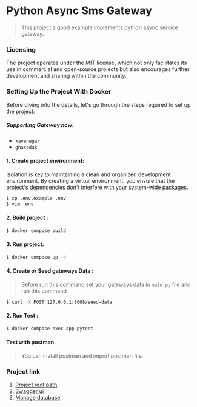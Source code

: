 # Python Async Sms Gateway

> This project a good example implements python async service gateway.

### Licensing

The project operates under the MIT license, which not only facilitates its use in commercial and open-source projects
but also encourages further development and sharing within the community.

### Setting Up the Project With Docker

Before diving into the details, let's go through the steps required to set up the project:

##### Supporting Gateway now:

- `kavenegar`
- `ghasedak`

#### 1. Create project environment:

Isolation is key to maintaining a clean and organized development environment. By creating a virtual environment, you
ensure that the project's dependencies don't interfere with your system-wide packages.

```sh
$ cp .env.example .env
$ vim .env
```

#### 2. Build project  :

```sh
$ docker compose build
```

#### 3. Run project:

```sh
$ docker compose up -d

```

#### 4. Create or Seed gateways Data :
> Before run this command set your gateways data in `main.py` file and run this command
```sh
$ curl -X POST 127.0.0.1:8008/seed-data
```

#### 2. Run Test :

```sh
$ docker compose exec app pytest
```

#### Test with postman

> You can install postman and import postman file.

### Project link

1. [Project root path](http://127.0.0.1:8008/)
2. [Swagger ui](http://127.0.0.1:8008/docs/)
3. [Manage database](http://127.0.0.1:5050/browser/)



 